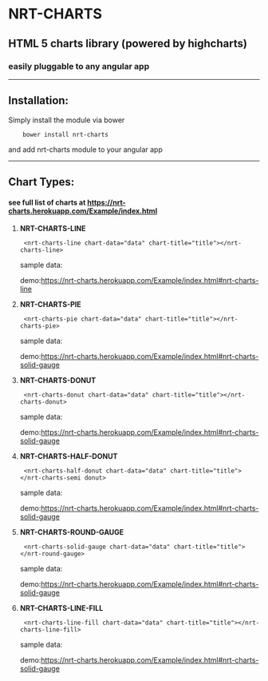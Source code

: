 # NRT-CHARTS
## HTML 5 charts library (powered by highcharts)
### easily pluggable to any angular app
---
## Installation:
Simply install the module via bower

		bower install nrt-charts

and add nrt-charts module to your angular app

---

## Chart Types:
#### see full list of charts at https://nrt-charts.herokuapp.com/Example/index.html

1. **NRT-CHARTS-LINE**

		<nrt-charts-line chart-data="data" chart-title="title"></nrt-charts-line>

	sample data:

	demo:https://nrt-charts.herokuapp.com/Example/index.html#nrt-charts-line

2. **NRT-CHARTS-PIE**

		<nrt-charts-pie chart-data="data" chart-title="title"></nrt-charts-pie>

	sample data:

	demo:https://nrt-charts.herokuapp.com/Example/index.html#nrt-charts-solid-gauge

3. **NRT-CHARTS-DONUT**

		<nrt-charts-donut chart-data="data" chart-title="title"></nrt-charts-donut>

	sample data:

	demo:https://nrt-charts.herokuapp.com/Example/index.html#nrt-charts-solid-gauge

4. **NRT-CHARTS-HALF-DONUT**

		<nrt-charts-half-donut chart-data="data" chart-title="title"></nrt-charts-semi donut>

	sample data:

	demo:https://nrt-charts.herokuapp.com/Example/index.html#nrt-charts-solid-gauge

5. **NRT-CHARTS-ROUND-GAUGE**

		<nrt-charts-solid-gauge chart-data="data" chart-title="title"></nrt-round-gauge>

	sample data:

	demo:https://nrt-charts.herokuapp.com/Example/index.html#nrt-charts-solid-gauge

6. **NRT-CHARTS-LINE-FILL**

		<nrt-charts-line-fill chart-data="data" chart-title="title"></nrt-charts-line-fill>

	sample data:

	demo:https://nrt-charts.herokuapp.com/Example/index.html#nrt-charts-solid-gauge

